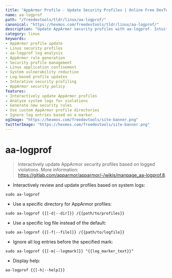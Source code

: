 ```yaml
---
title: "AppArmor Profile - Update Security Profiles | Online Free DevTools by Hexmos"
name: aa-logprof
path: "/freedevtools/tldr/linux/aa-logprof/"
canonical: "https://hexmos.com/freedevtools/tldr/linux/aa-logprof/"
description: "Update AppArmor security profiles with aa-logprof. Intuitively manage application confinement and reduce system vulnerabilities. Free online tool, no registration required."
category: linux
keywords:
- AppArmor profile update
- Linux security profiles
- aa-logprof log analysis
- AppArmor rule generation
- Security profile management
- Linux application confinement
- System vulnerability reduction
- Log-based profile updates
- Interative security profiling
- AppArmor security policy
features:
- Interactively update AppArmor profiles
- Analyze system logs for violations
- Generate new security rules
- Use custom AppArmor profile directories
- Ignore log entries based on a marker
ogImage: "https://hexmos.com/freedevtools/site-banner.png"
twitterImage: "https://hexmos.com/freedevtools/site-banner.png"
---
```


# aa-logprof

> Interactively update AppArmor security profiles based on logged violations.
> More information: <https://gitlab.com/apparmor/apparmor/-/wikis/manpage_aa-logprof.8>.

- Interactively review and update profiles based on system logs:

`sudo aa-logprof`

- Use a specific directory for AppArmor profiles:

`sudo aa-logprof {{[-d|--dir]}} /{{path/to/profiles}}`

- Use a specific log file instead of the default:

`sudo aa-logprof {{[-f|--file]}} /{{path/to/logfile}}`

- Ignore all log entries before the specified mark:

`sudo aa-logprof {{[-m|--logmark]}} "{{log_marker_text}}"`

- Display help:

`aa-logprof {{[-h|--help]}}`
